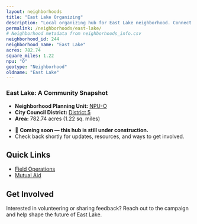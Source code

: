 ```yaml
---
layout: neighborhoods
title: "East Lake Organizing"
description: "Local organizing hub for East Lake neighborhood. Connect with field operations, mutual aid, and community organizing efforts."
permalink: /neighborhoods/east-lake/
# Neighborhood metadata from neighborhoods_info.csv
neighborhood_id: 244
neighborhood_name: "East Lake"
acres: 782.74
square_miles: 1.22
npu: "O"
geotype: "Neighborhood"
oldname: "East Lake"
---
```


### **East Lake: A Community Snapshot**

  * **Neighborhood Planning Unit:** [NPU-O](https://www.atlantaga.gov/government/departments/city-planning/neighborhood-planning-units/neighborhood-and-npu-contacts)
  * **City Council District:** [District 5](https://citycouncil.atlantaga.gov/council-members/antonio-lewis)
  * **Area:** 782.74 acres (1.22 sq. miles)

- 🚧 **Coming soon — this hub is still under construction.**
- Check back shortly for updates, resources, and ways to get involved.

## Quick Links

- [Field Operations](./field-ops/)
- [Mutual Aid](./mutual-aid/)

## Get Involved

Interested in volunteering or sharing feedback? Reach out to the campaign and help shape the future of East Lake.
